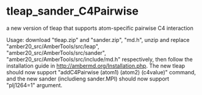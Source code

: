 # tleap_sander_C4Pairwise
a new version of tleap that supports atom-specific pairwise C4 interaction

Usage: download "tleap.zip" and "sander.zip", "md.h", unzip and replace "amber20_src/AmberTools/src/leap", "amber20_src/AmberTools/src/sander", "amber20_src/AmberTools/src/include/md.h" respectively, then follow the installation guide in http://ambermd.org/Installation.php. The new tleap should now support "addC4Pairwise (atom1) (atom2) (c4value)" command, and the new sander (includieng sander.MPI) should now support "plj1264=1" argument. 
